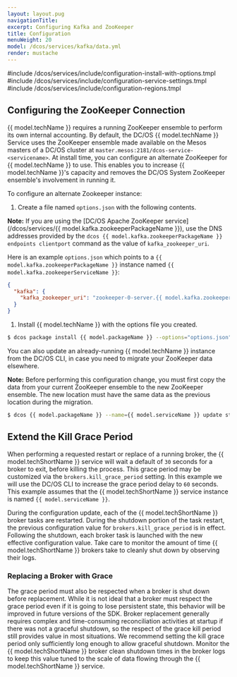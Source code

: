 ```yaml
---
layout: layout.pug
navigationTitle:
excerpt: Configuring Kafka and ZooKeeper
title: Configuration
menuWeight: 20
model: /dcos/services/kafka/data.yml
render: mustache
---
```


#include /dcos/services/include/configuration-install-with-options.tmpl
#include /dcos/services/include/configuration-service-settings.tmpl
#include /dcos/services/include/configuration-regions.tmpl

## Configuring the ZooKeeper Connection

{{ model.techName }} requires a running ZooKeeper ensemble to perform its own internal accounting. By default, the DC/OS {{ model.techName }} Service uses the ZooKeeper ensemble made available on the Mesos masters of a DC/OS cluster at `master.mesos:2181/dcos-service-<servicename>`. At install time, you can configure an alternate ZooKeeper for {{ model.techName }} to use. This enables you to increase {{ model.techName }}'s capacity and removes the DC/OS System ZooKeeper ensemble's involvement in running it.

To configure an alternate Zookeeper instance:

1. Create a file named `options.json` with the following contents.

**Note:** If you are using the [DC/OS Apache ZooKeeper service](/dcos/services/{{ model.kafka.zookeeperPackageName }}), use the DNS addresses provided by the `dcos {{ model.kafka.zookeeperPackageName }} endpoints clientport` command as the value of `kafka_zookeeper_uri`.

Here is an example `options.json` which points to a `{{ model.kafka.zookeeperPackageName }}` instance named `{{ model.kafka.zookeeperServiceName }}`:

```json
{
  "kafka": {
    "kafka_zookeeper_uri": "zookeeper-0-server.{{ model.kafka.zookeeperServiceName }}.autoip.dcos.thisdcos.directory:1140,zookeeper-1-server.{{ model.kafka.zookeeperServiceName }}.autoip.dcos.thisdcos.directory:1140,zookeeper-2-server.{{ model.kafka.zookeeperServiceName }}.autoip.dcos.thisdcos.directory:1140"
  }
}
```

1. Install {{ model.techName }} with the options file you created.

```bash
$ dcos package install {{ model.packageName }} --options="options.json"
```

You can also update an already-running {{ model.techName }} instance from the DC/OS CLI, in case you need to migrate your ZooKeeper data elsewhere.

**Note:** Before performing this configuration change, you must first copy the data from your current ZooKeeper ensemble to the new ZooKeeper ensemble. The new location must have the same data as the previous location during the migration.

```bash
$ dcos {{ model.packageName }} --name={{ model.serviceName }} update start --options=options.json
```

## Extend the Kill Grace Period

When performing a requested restart or replace of a running broker, the {{ model.techShortName }} service will wait a default of `30` seconds for a broker to exit, before killing the process. This grace period may be customized via the `brokers.kill_grace_period` setting. In this example we will use the DC/OS CLI to increase the grace period delay to `60` seconds. This example assumes that the {{ model.techShortName }} service instance is named `{{ model.serviceName }}`.

During the configuration update, each of the {{ model.techShortName }} broker tasks are restarted. During the shutdown portion of the task restart, the previous configuration value for `brokers.kill_grace_period` is in effect. Following the shutdown, each broker task is launched with the new effective configuration value. Take care to monitor the amount of time {{ model.techShortName }} brokers take to cleanly shut down by observing their logs.

### Replacing a Broker with Grace

The grace period must also be respected when a broker is shut down before replacement. While it is not ideal that a broker must respect the grace period even if it is going to lose persistent state, this behavior will be improved in future versions of the SDK. Broker replacement generally requires complex and time-consuming reconciliation activities at startup if there was not a graceful shutdown, so the respect of the grace kill period still provides value in most situations. We recommend setting the kill grace period only sufficiently long enough to allow graceful shutdown. Monitor the {{ model.techShortName }} broker clean shutdown times in the broker logs to keep this value tuned to the scale of data flowing through the {{ model.techShortName }} service.
